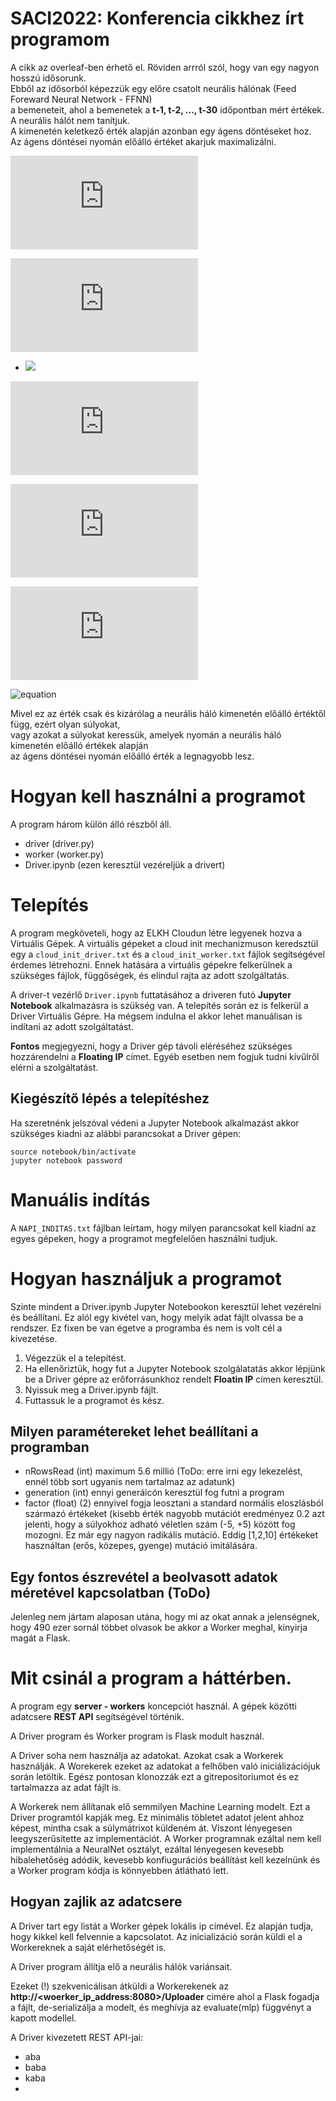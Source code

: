 # SACI2022:  Konferencia cikkhez írt programom

A cikk az overleaf-ben érhető el. Röviden arrról szól, hogy van egy nagyon hosszú idősorunk.<br>
Ebből az idősorból képezzük egy előre csatolt neurális hálónak (Feed Foreward Neural Network - FFNN)<br>
a bemeneteit, ahol a bemenetek a **t-1, t-2, ..., t-30** időpontban mért értékek.<br>
A neurális hálót nem tanítjuk.<br>
A kimenetén keletkező érték alapján azonban egy ágens döntéseket hoz.<br>
Az ágens döntései nyomán előálló értéket akarjuk maximalizálni.<br>

![equation](http://latex.codecogs.com/gif.latex?t-1%3D%5Ctext%20%7B%20sensor%20reading%20%7D)

![equation](http://latex.codecogs.com/gif.latex?O_t%3D%5Ctext%20%7B%20Onset%20event%20at%20time%20bin%20%7D%20t)


- <img src="https://latex.codecogs.com/gif.latex?P(s | O_t )=\text { Probability of a sensor reading value when sleep onset is observed at a time bin } t " />

![equation](http://latex.codecogs.com/gif.latex?P%28s%20%7C%20O_t%20%29%3D%5Ctext%20%7B%20Probability%20of%20a%20sensor%20reading%20value%20when%20sleep%20onset%20is%20observed%20at%20a%20time%20bin%20%7D%20t)

![equation](http://latex.codecogs.com/gif.latex?P%28s%20%7C%20O_t%20%29%3D%5Ctext%20%7B%20Probability%20of%20%20onset%20is%20observed%20at%20a%20time%20bin%20%7D%20t)

![equation](http://latex.codecogs.com/gif.latex?P%28s%20%7C%20O_t%20%29%3D%5Ctext%20%7B%20Probability%20%7D%20t%7B-1%7D)

![equation](http://latex.codecogs.com/gif.latex?t_{-1}%20t_{-2})


Mivel ez az érték csak és kizárólag a neurális háló kimenetén előálló értéktől függ, ezért olyan súlyokat,<br>
vagy azokat a súlyokat keressük, amelyek nyomán a neurális háló kimenetén előálló értékek alapján<br>
az ágens döntései nyomán előálló érték a legnagyobb lesz.


# Hogyan kell használni a programot

A program három külön álló részből áll.
- driver (driver.py)
- worker (worker.py)
- Driver.ipynb (ezen keresztül vezéreljük a drivert)

# Telepítés

A program megköveteli, hogy az ELKH Cloudun létre legyenek hozva a Virtuális Gépek.
A virtuális gépeket a cloud init mechanizmuson keredsztül egy a `cloud_init_driver.txt` és a `cloud_init_worker.txt` fájlok segítségével érdemes létrehozni.
Ennek hatására a virtuális gépekre felkerülnek a szükséges fájlok, függőségek, és elindul rajta az adott szolgáltatás.

A driver-t vezérlő `Driver.ipynb` futtatásához a driveren futó **Jupyter Notebook** alkalmazásra is szükség van.
A telepítés során ez is felkerül a Driver Virtuális Gépre.
Ha mégsem indulna el akkor lehet manuálisan is indítani az adott szolgáltatást.

**Fontos** megjegyezni, hogy a Driver gép távoli eléréséhez szükséges hozzárendelni a **Floating IP** címet. Egyéb esetben nem fogjuk tudni kívűlről elérni a szolgáltatást.

## Kiegészítő lépés a telepítéshez

Ha szeretnénk jelszóval védeni a Jupyter Notebook alkalmazást akkor szükséges kiadni az alábbi parancsokat a Driver gépen:

```
source notebook/bin/activate
jupyter notebook password
```

# Manuális indítás

A `NAPI_INDITAS.txt` fájlban leírtam, hogy milyen parancsokat kell kiadni az egyes gépeken, hogy a programot megfelelően használni tudjuk.


# Hogyan használjuk a programot

Szinte mindent a Driver.ipynb Jupyter Notebookon keresztül lehet vezérelni és beállítani.
Ez alól egy kivétel van, hogy melyik adat fájlt olvassa be a rendszer. Ez fixen be van égetve a programba és nem is volt cél a kivezetése.

1. Végezzük el a telepítést.
2. Ha ellenőriztük, hogy fut a Jupyter Notebook szolgálatatás akkor lépjünk be a Driver gépre az erőforrásunkhoz rendelt **Floatin IP** címen keresztül.
3. Nyissuk meg a Driver.ipynb fájlt.
4. Futtassuk le a programot és kész.

## Milyen paramétereket lehet beállítani a programban
- nRowsRead (int) maximum 5.6 millió (ToDo: erre irni egy lekezelést, ennél több sort ugyanis nem tartalmaz az adatunk)
- generation (int) ennyi generáicón keresztül fog futni a program
- factor (float) (2) ennyivel fogja leosztani a standard normális eloszlásból származó értékeket (kisebb érték nagyobb mutációt eredményez 0.2 azt jelenti, hogy a súlyokhoz adható véletlen szám (-5, +5) között fog mozogni. Ez már egy nagyon radikális mutáció. Eddig [1,2,10] értékeket használtan (erős, közepes, gyenge) mutáció imitálására.

## Egy fontos észrevétel a beolvasott adatok méretével kapcsolatban (ToDo)
Jelenleg nem jártam alaposan utána, hogy mi az okat annak a jelenségnek, hogy 490 ezer sornál többet olvasok be akkor a Worker meghal, kinyirja magát a Flask.

# Mit csinál a program a háttérben.

A program egy **server - workers** koncepciót használ. A gépek közötti adatcsere **REST API** segítségével történik.

A Driver program és Worker program is Flask modult használ.

A Driver soha nem használja az adatokat. Azokat csak a Workerek használják. A Worekerek ezeket az adatokat a felhőben való iniciálizációjuk során letöltik.
Egész pontosan klonozzák ezt a gitrepositoriumot és ez tartalmazza az adat fájlt is.

A Workerek nem állítanak elő semmilyen Machine Learning modelt. Ezt a Driver programtól kapják meg.
Ez minimális töbletet adatot jelent ahhoz képest, mintha csak a súlymátrixot küldeném át.
Viszont lényegesen leegyszerűsítette az implementációt.
A Worker programnak ezáltal nem kell implementálnia a NeuralNet osztályt, ezáltal lényegesen kevesebb hibalehetőség adódik, kevesebb konfiugurációs beállítást kell kezelnünk és a Worker program kódja is könnyebben átlátható lett.

## Hogyan zajlik az adatcsere

A Driver tart egy listát a Worker gépek lokális ip címével. Ez alapján tudja, hogy kikkel kell felvennie a kapcsolatot.
Az inicializáció során küldi el a Workereknek a saját elérhetőségét is.

A Driver program állítja elő a neurális hálók variánsait.

Ezeket (!) szekvenicálisan átküldi a Workerekenek az **http://<woerker_ip_address:8080>/Uploader** cimére ahol a Flask fogadja a fájlt, de-serializálja a modelt, és meghívja az evaluate(mlp) függvényt a kapott modellel.

A Driver kivezetett REST API-jai:
- aba
- baba
- kaba
- 



